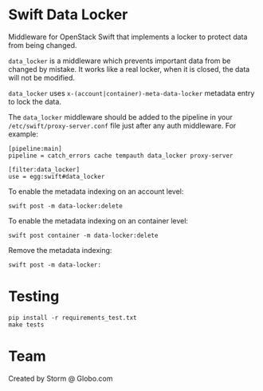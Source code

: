 # Swift Data Locker

Middleware for OpenStack Swift that implements a locker to protect data from being changed.

``data_locker`` is a middleware which prevents important data from be changed by
mistake. It works like a real locker, when it is closed, the data will not be
modified.

``data_locker`` uses ``x-(account|container)-meta-data-locker``
metadata entry to lock the data.

The ``data_locker`` middleware should be added to the pipeline in
your ``/etc/swift/proxy-server.conf`` file just after any auth middleware.
For example:

    [pipeline:main]
    pipeline = catch_errors cache tempauth data_locker proxy-server

    [filter:data_locker]
    use = egg:swift#data_locker

To enable the metadata indexing on an account level:

    swift post -m data-locker:delete

To enable the metadata indexing on an container level:

    swift post container -m data-locker:delete

Remove the metadata indexing:

    swift post -m data-locker:

# Testing

    pip install -r requirements_test.txt
    make tests

# Team

Created by Storm @ Globo.com
